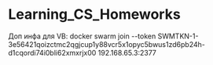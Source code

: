 # Learning_CS_Homeworks

Доп инфа для VB:
docker swarm join --token SWMTKN-1-3e56421qoizctmc2qgjcup1y88vcr5x1opyc5bwus1zd6pb24h-d1cqordi74i0bli62xmxrjx00 192.168.65.3:2377
